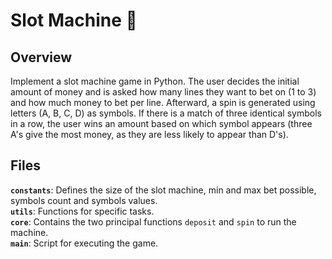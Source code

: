 # Slot Machine 🎰

## Overview
Implement a slot machine game in Python. The user decides the initial amount of money and is asked how many lines they want to bet on (1 to 3) and how much money to bet per line.   Afterward, a spin is generated using letters (A, B, C, D) as symbols. If there is a match of three identical symbols in a row, the user wins an amount based on which symbol appears (three A's give the most money, as they are less likely to appear than D's).

## Files
**`constants`**: Defines the size of the slot machine, min and max bet possible, symbols count and symbols values.  
**`utils`**: Functions for specific tasks.  
**`core`**: Contains the two principal functions `deposit` and `spin` to run the machine.  
**`main`**: Script for executing the game.  
